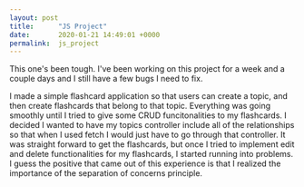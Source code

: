 ```yaml
---
layout: post
title:      "JS Project"
date:       2020-01-21 14:49:01 +0000
permalink:  js_project
---
```



This one's been tough. I've been working on this project for a week and a couple days and I still have a few bugs I need to fix. 

I made a simple flashcard application so that users can create a topic, and then create flashcards that belong to that topic. Everything was going smoothly until I tried to give some CRUD funcitonalities to my flashcards. I decided I wanted to have my topics controller include all of the relationships so that when I used fetch I would just have to go through that controller. It was straight forward to get the flashcards, but once I tried to implement edit and delete functionalities for my flashcards, I started running into problems. I guess the positive that came out of this experience is that I realized the importance of the separation of concerns principle.



